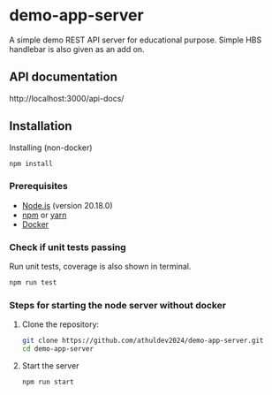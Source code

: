# demo-app-server

A simple demo REST API server for educational purpose.
Simple HBS handlebar is also given as an add on.

## API documentation

http://localhost:3000/api-docs/

## Installation

Installing (non-docker)

```bash
npm install
```

### Prerequisites

- [Node.js](https://nodejs.org/) (version 20.18.0)
- [npm](https://www.npmjs.com/) or [yarn](https://yarnpkg.com/)
- [Docker](https://www.docker.com/)

### Check if unit tests passing

Run unit tests, coverage is also shown in terminal.

```bash
npm run test
```

### Steps for starting the node server without docker

1. Clone the repository:

   ```bash
   git clone https://github.com/athuldev2024/demo-app-server.git
   cd demo-app-server
   ```

2. Start the server

   ```bash
   npm run start
   ```
